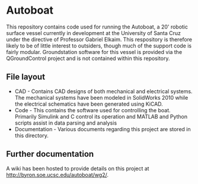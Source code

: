 Autoboat
========

This repository contains code used for running the Autoboat, a 20' robotic surface vessel currently in development at the University of Santa Cruz under the directive of Professor Gabriel Elkaim. This respository is therefore likely to be of little interest to outsiders, though much of the support code is fairly modular. Groundstation software for this vessel is provided via the QGroundControl project and is not contained within this repository.

File layout
-----------
 * CAD - Contains CAD designs of both mechanical and electrical systems. The mechanical systems have been modeled in SolidWorks 2010 while the electrical schematics have been generated using KiCAD.
 * Code - This contains the software used for controlling the boat. Primarily Simulink and C control its operation and MATLAB and Python scripts assist in data parsing and analysis
 * Documentation - Various documents regarding this project are stored in this directory.

Further documentation
---------------------

A wiki has been hosted to provide details on this project at http://byron.soe.ucsc.edu/autoboat/wg2/.